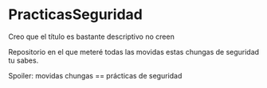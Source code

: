 # PracticasSeguridad
Creo que el título es bastante descriptivo no creen

Repositorio en el que meteré todas las movidas estas chungas de seguridad tu sabes.

Spoiler: movidas chungas == prácticas de seguridad
